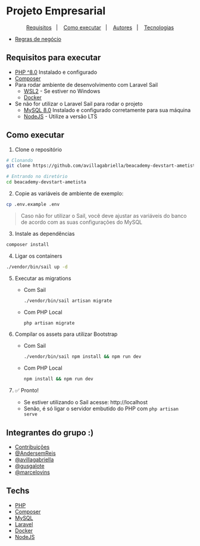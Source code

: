 # Projeto Empresarial

<p align="center">
  <a href="#requisitos-para-executar">Requisitos</a>&nbsp;&nbsp;&nbsp;|&nbsp;&nbsp;&nbsp;
  <a href="#como-executar">Como executar</a>&nbsp;&nbsp;&nbsp;|&nbsp;&nbsp;&nbsp;
  <a href="#autores">Autores</a>&nbsp;&nbsp;&nbsp;|&nbsp;&nbsp;&nbsp;
  <a href="#techs">Tecnologias</a>
</p>

-   [Regras de negócio](https://difficult-baryonyx-f99.notion.site/Projeto-Empresarial-1ef26572b7b34692bc77b53d7141eda4)

## Requisitos para executar

-   [PHP ^8.0](https://www.php.net/downloads.php) Instalado e configurado
-   [Composer](https://getcomposer.org/download/)
-   Para rodar ambiente de desenvolvimento com Laravel Sail
    -   [WSL2](https://docs.microsoft.com/pt-br/windows/wsl/install) - Se estiver no Windows
    -   [Docker](https://docs.docker.com/get-docker/)
-   Se não for utilizar o Laravel Sail para rodar o projeto
    -   [MySQL 8.0](https://www.mysql.com/downloads/) Instalado e configurado corretamente para sua máquina
    -   [NodeJS](https://nodejs.org/en/download/) - Utilize a versão LTS

## Como executar

1. Clone o repositório

```bash
# Clonando
git clone https://github.com/avillagabriella/beacademy-devstart-ametista.git

# Entrando no diretório
cd beacademy-devstart-ametista
```

2. Copie as variáveis de ambiente de exemplo:

```bash
cp .env.example .env
```

> Caso não for utilizar o Sail, você deve ajustar as variáveis do banco de acordo com as suas configurações do MySQL

3. Instale as dependências

```bash
composer install
```

4. Ligar os containers

```bash
./vendor/bin/sail up -d
```

5. Executar as migrations

    - Com Sail
        ```bash
        ./vendor/bin/sail artisan migrate
        ```
    - Com PHP Local
        ```bash
        php artisan migrate
        ```

6. Compilar os assets para utilizar Bootstrap

    - Com Sail
        ```bash
        ./vendor/bin/sail npm install && npm run dev
        ```
    - Com PHP Local
        ```bash
        npm install && npm run dev
        ```

7. ✅ Pronto!
    - Se estiver utilizando o Sail acesse: http://localhost
    - Senão, é só ligar o servidor embutido do PHP com `php artisan serve`

## Integrantes do grupo :)

-   [Contribuições](https://github.com/gusgalote/beacademy-devstart-ametista/graphs/contributors)
-   [@AndersemReis](https://github.com/andersemreis)
-   [@avillagabriella](https://github.com/avillagabriella)
-   [@gusgalote](https://www.github.com/gusgalote)
-   [@marcelovins](https://github.com/marcelovins)

## Techs

-   [PHP](https://www.php.net/)
-   [Composer](https://getcomposer.org/)
-   [MySQL](https://www.mysql.com/)
-   [Laravel](https://laravel.com/)
-   [Docker](https://docker.com/)
-   [NodeJS](https://nodejs.org/)
